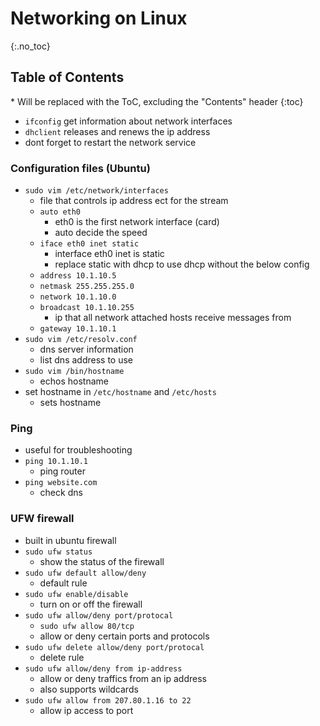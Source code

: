 # Networking on Linux

{:.no_toc}

<h2 id="toc-header">Table of Contents <i class="fa fa-chevron-up" aria-hidden="true" id="toc-arrow"></i></h2>
* Will be replaced with the ToC, excluding the "Contents" header
{:toc}



- `ifconfig` get information about network interfaces
-  `dhclient` releases and renews the ip address
-  dont forget to restart the network service

### Configuration files (Ubuntu)
- `sudo vim /etc/network/interfaces`
	- file that controls ip address ect for the stream
	- `auto eth0`
		- eth0 is the first network interface (card)
		- auto decide the speed
	- `iface eth0 inet static`
		- interface eth0 inet is static
		- replace static with dhcp to use dhcp without the below config
	- `address 10.1.10.5`
	- `netmask 255.255.255.0`
	- `network 10.1.10.0`
	- `broadcast 10.1.10.255`
		- ip that all network attached hosts receive messages from
	- `gateway 10.1.10.1`
- `sudo vim /etc/resolv.conf`
	- dns server information
	- list dns address to use
- `sudo vim /bin/hostname`
	- echos hostname
- set hostname in `/etc/hostname` and `/etc/hosts`
	- sets hostname

### Ping
- useful for troubleshooting	
- `ping 10.1.10.1`
	- ping router
- `ping website.com`
	- check dns

### UFW firewall
- built in ubuntu firewall
- `sudo ufw status`
	- show the status of the firewall
- `sudo ufw default allow/deny`
	- default rule
- `sudo ufw enable/disable`
	- turn on or off the firewall
- `sudo ufw allow/deny port/protocal`
	- `sudo ufw allow 80/tcp`
	- allow or deny certain ports and protocols
- `sudo ufw delete allow/deny port/protocal`
	- delete rule
- `sudo ufw allow/deny from ip-address`
	- allow or deny traffics from an ip address
	- also supports wildcards
- `sudo ufw allow from 207.80.1.16 to 22`
	- allow ip access to port

		
		
		
		
		